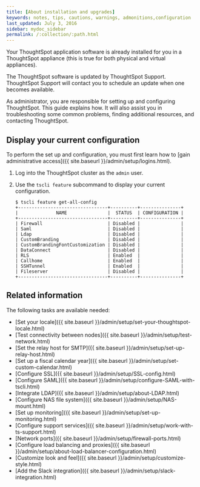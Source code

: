 ```yaml
---
title: [About installation and upgrades]
keywords: notes, tips, cautions, warnings, admonitions,configuration
last_updated: July 3, 2016
sidebar: mydoc_sidebar
permalink: /:collection/:path.html
---
```

Your ThoughtSpot application software is already installed for you in a
ThoughtSpot appliance (this is true for both physical and virtual appliances).

The ThoughtSpot software is updated by ThoughtSpot Support. ThoughtSpot Support
will contact you to schedule an update when one becomes available.

As administrator, you are responsible for setting up and configuring
ThoughtSpot. This guide explains how. It will also assist you in troubleshooting
some common problems, finding additional resources, and contacting ThoughtSpot.

## Display your current configuration

To perform the set up and configuration, you must first learn how to [gain
administrative access]({{ site.baseurl }}/admin/setup/logins.html).

1. Log into the ThoughtSpot cluster as the `admin` user.
2. Use the `tscli feature` subcommand to display your current configuration.

    ```
    $ tscli feature get-all-config
    +---------------------------------+----------+---------------+
    |              NAME               |  STATUS  | CONFIGURATION |
    +---------------------------------+----------+---------------+
    | Firewall                        | Disabled |               |
    | Saml                            | Disabled |               |
    | Ldap                            | Disabled |               |
    | CustomBranding                  | Disabled |               |
    | CustomBrandingFontCustomization | Disabled |               |
    | DataConnect                     | Disabled |               |
    | RLS                             | Enabled  |               |
    | Callhome                        | Enabled  |               |
    | SSHTunnel                       | Enabled  |               |
    | Fileserver                      | Disabled |               |
    +---------------------------------+----------+---------------+
    ```


## Related information

The following tasks are available  needed:

* [Set your locale]({{ site.baseurl }}/admin/setup/set-your-thoughtspot-locale.html)
* [Test connectivity between nodes]({{ site.baseurl }}/admin/setup/test-network.html)
* [Set the relay host for SMTP]({{ site.baseurl }}/admin/setup/set-up-relay-host.html)
* [Set up a fiscal calendar year]({{ site.baseurl }}/admin/setup/set-custom-calendar.html)
* [Configure SSL]({{ site.baseurl }}/admin/setup/SSL-config.html)
* [Configure SAML]({{ site.baseurl }}/admin/setup/configure-SAML-with-tscli.html)
* [Integrate LDAP]({{ site.baseurl }}/admin/setup/about-LDAP.html)
* [Configure NAS file system]({{ site.baseurl }}/admin/setup/NAS-mount.html)
* [Set up monitoring]({{ site.baseurl }}/admin/setup/set-up-monitoring.html)
* [Configure support services]({{ site.baseurl }}/admin/setup/work-with-ts-support.html)
* [Network ports]({{ site.baseurl }}/admin/setup/firewall-ports.html)
* [Configure load balancing and proxies]({{ site.baseurl }}/admin/setup/about-load-balancer-configuration.html)
* [Customize look and feel]({{ site.baseurl }}/admin/setup/customize-style.html)
* [Add the Slack integration]({{ site.baseurl }}/admin/setup/slack-integration.html)
